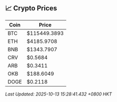 ## 📈 Crypto Prices

| Coin | Price |
| ---- | ----- |
| BTC | $115449.3893 |
| ETH | $4185.9708 |
| BNB | $1343.7907 |
| CRV | $0.5684 |
| ARB | $0.3411 |
| OKB | $188.6049 |
| DOGE | $0.2118 |

_Last Updated: 2025-10-13 15:28:41.432 +0800 HKT_